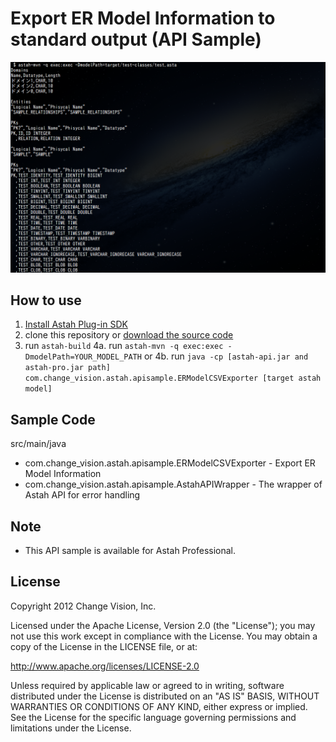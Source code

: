 # Export ER Model Information to standard output (API Sample)
![image](https://github.com/ChangeVision/exportERModels/raw/master/doc/screenshots/exportERModels.png)

## How to use

1. [Install Astah Plug-in SDK](http://astah.net/features/sdk)
2. clone this repository or [download the source code](https://github.com/ChangeVision/exportERModels/archive/master.zip)
3. run `astah-build`
4a. run `astah-mvn -q exec:exec -DmodelPath=YOUR_MODEL_PATH` or 
4b. run `java -cp [astah-api.jar and astah-pro.jar path] com.change_vision.astah.apisample.ERModelCSVExporter [target astah model]`

## Sample Code

src/main/java

  * com.change_vision.astah.apisample.ERModelCSVExporter - Export ER Model Information
  * com.change_vision.astah.apisample.AstahAPIWrapper - The wrapper of Astah API for error handling
  
## Note

  * This API sample is available for Astah Professional.
    
## License
Copyright 2012 Change Vision, Inc.

Licensed under the Apache License, Version 2.0 (the "License");
you may not use this work except in compliance with the License.
You may obtain a copy of the License in the LICENSE file, or at:

   <http://www.apache.org/licenses/LICENSE-2.0>

Unless required by applicable law or agreed to in writing, software
distributed under the License is distributed on an "AS IS" BASIS,
WITHOUT WARRANTIES OR CONDITIONS OF ANY KIND, either express or implied.
See the License for the specific language governing permissions and
limitations under the License.
    
